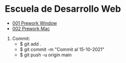 # Escuela de Desarrollo Web

+ [001 Prework Window](001-Prework-Windows\apuntes001.md)
+ [002 Prework Mac](002-Prework-Mac\apuntes002.md)



1. Commit:
    + $ git add .
    + $ git commit -m "Commit al 15-10-2021"
    + $ git push -u origin main
